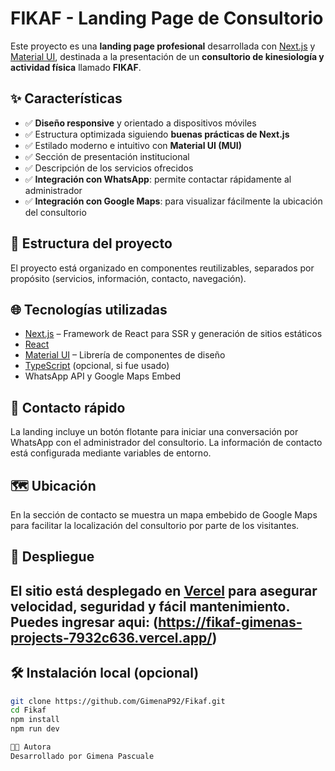 # FIKAF - Landing Page de Consultorio

Este proyecto es una **landing page profesional** desarrollada con [Next.js](https://nextjs.org/) y [Material UI](https://mui.com/), destinada a la presentación de un **consultorio de kinesiología y actividad física** llamado **FIKAF**.

## ✨ Características

- ✅ **Diseño responsive** y orientado a dispositivos móviles
- ✅ Estructura optimizada siguiendo **buenas prácticas de Next.js**
- ✅ Estilado moderno e intuitivo con **Material UI (MUI)**
- ✅ Sección de presentación institucional
- ✅ Descripción de los servicios ofrecidos
- ✅ **Integración con WhatsApp**: permite contactar rápidamente al administrador
- ✅ **Integración con Google Maps**: para visualizar fácilmente la ubicación del consultorio

## 📁 Estructura del proyecto

El proyecto está organizado en componentes reutilizables, separados por propósito (servicios, información, contacto, navegación).

## 🌐 Tecnologías utilizadas

- [Next.js](https://nextjs.org/) – Framework de React para SSR y generación de sitios estáticos
- [React](https://reactjs.org/)
- [Material UI](https://mui.com/) – Librería de componentes de diseño
- [TypeScript](https://www.typescriptlang.org/) (opcional, si fue usado)
- WhatsApp API y Google Maps Embed

## 📲 Contacto rápido

La landing incluye un botón flotante para iniciar una conversación por WhatsApp con el administrador del consultorio. La información de contacto está configurada mediante variables de entorno.

## 🗺️ Ubicación

En la sección de contacto se muestra un mapa embebido de Google Maps para facilitar la localización del consultorio por parte de los visitantes.

## 🚀 Despliegue

El sitio está desplegado en [Vercel](https://vercel.com/) para asegurar velocidad, seguridad y fácil mantenimiento.
Puedes ingresar aqui: (https://fikaf-gimenas-projects-7932c636.vercel.app/)
---

## 🛠️ Instalación local (opcional)

```bash
git clone https://github.com/GimenaP92/Fikaf.git
cd Fikaf
npm install
npm run dev

🧑‍💻 Autora
Desarrollado por Gimena Pascuale
